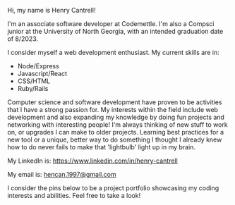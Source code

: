 Hi, my name is Henry Cantrell!

I'm an associate software developer at Codemettle. I'm also a Compsci junior at the University of North Georgia, with an intended graduation date of 8/2023. 

I consider myself a web development enthusiast. My current skills are in:

+ Node/Express
+ Javascript/React
+ CSS/HTML
+ Ruby/Rails

Computer science and software development have proven to be activities that I have a strong passion for. My interests within the field include web development and also expanding my knowledge by doing fun projects and networking with interesting people! I'm always thinking of new stuff to work on, or upgrades I can make to older projects. Learning best practices for a new tool or a unique, better way to do something I thought I already knew how to do never fails to make that 'lightbulb' light up in my brain.

My LinkedIn is: https://www.linkedin.com/in/henry-cantrell

My email is: hencan.1997@gmail.com 

I consider the pins below to be a project portfolio showcasing my coding interests and abilities. Feel free to take a look!

<!---
Henry-Cantrell/Henry-Cantrell is a ✨ special ✨ repository because its `README.md` (this file) appears on your GitHub profile.
You can click the Preview link to take a look at your changes.
--->
